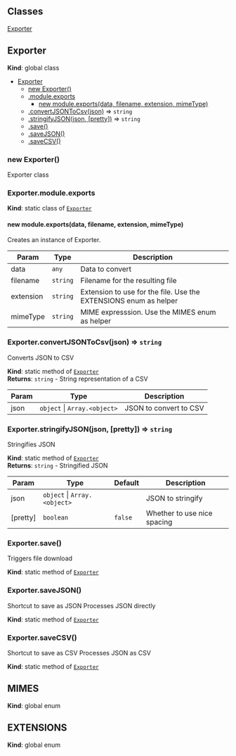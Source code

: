 ## Classes

<dl>
<dt><a href="#Exporter">Exporter</a></dt>
<dd></dd>
</dl>

<a name="Exporter"></a>

## Exporter

**Kind**: global class

- [Exporter](#Exporter)
  - [new Exporter()](#new_Exporter_new)
  - [.module.exports](#Exporter.module.exports)
    - [new module.exports(data, filename, extension, mimeType)](#new_Exporter.module.exports_new)
  - [.convertJSONToCsv(json)](#Exporter.convertJSONToCsv) ⇒ <code>string</code>
  - [.stringifyJSON(json, [pretty])](#Exporter.stringifyJSON) ⇒ <code>string</code>
  - [.save()](#Exporter.save)
  - [.saveJSON()](#Exporter.saveJSON)
  - [.saveCSV()](#Exporter.saveCSV)

<a name="new_Exporter_new"></a>

### new Exporter()

Exporter class

<a name="Exporter.module.exports"></a>

### Exporter.module.exports

**Kind**: static class of [<code>Exporter</code>](#Exporter)  
<a name="new_Exporter.module.exports_new"></a>

#### new module.exports(data, filename, extension, mimeType)

Creates an instance of Exporter.

| Param     | Type                | Description                                                      |
| --------- | ------------------- | ---------------------------------------------------------------- |
| data      | <code>any</code>    | Data to convert                                                  |
| filename  | <code>string</code> | Filename for the resulting file                                  |
| extension | <code>string</code> | Extension to use for the file. Use the EXTENSIONS enum as helper |
| mimeType  | <code>string</code> | MIME expresssion. Use the MIMES enum as helper                   |

<a name="Exporter.convertJSONToCsv"></a>

### Exporter.convertJSONToCsv(json) ⇒ <code>string</code>

Converts JSON to CSV

**Kind**: static method of [<code>Exporter</code>](#Exporter)  
**Returns**: <code>string</code> - String representation of a CSV

| Param | Type                                                     | Description            |
| ----- | -------------------------------------------------------- | ---------------------- |
| json  | <code>object</code> \| <code>Array.&lt;object&gt;</code> | JSON to convert to CSV |

<a name="Exporter.stringifyJSON"></a>

### Exporter.stringifyJSON(json, [pretty]) ⇒ <code>string</code>

Stringifies JSON

**Kind**: static method of [<code>Exporter</code>](#Exporter)  
**Returns**: <code>string</code> - Stringified JSON

| Param    | Type                                                     | Default            | Description                 |
| -------- | -------------------------------------------------------- | ------------------ | --------------------------- |
| json     | <code>object</code> \| <code>Array.&lt;object&gt;</code> |                    | JSON to stringify           |
| [pretty] | <code>boolean</code>                                     | <code>false</code> | Whether to use nice spacing |

<a name="Exporter.save"></a>

### Exporter.save()

Triggers file download

**Kind**: static method of [<code>Exporter</code>](#Exporter)  
<a name="Exporter.saveJSON"></a>

### Exporter.saveJSON()

Shortcut to save as JSON
Processes JSON directly

**Kind**: static method of [<code>Exporter</code>](#Exporter)  
<a name="Exporter.saveCSV"></a>

### Exporter.saveCSV()

Shortcut to save as CSV
Processes JSON as CSV

**Kind**: static method of [<code>Exporter</code>](#Exporter)  
<a name="MIMES"></a>

## MIMES

**Kind**: global enum  
<a name="EXTENSIONS"></a>

## EXTENSIONS

**Kind**: global enum
